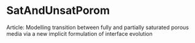 # SatAndUnsatPorom
Article: Modelling transition between fully and partially saturated porous media via a new implicit formulation of interface evolution
